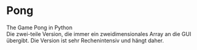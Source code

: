 # Pong
The Game Pong in Python
<br>
Die zwei-teile Version, die immer ein zweidimensionales Array an die GUI übergibt. Die Version ist sehr Rechenintensiv und hängt daher.
